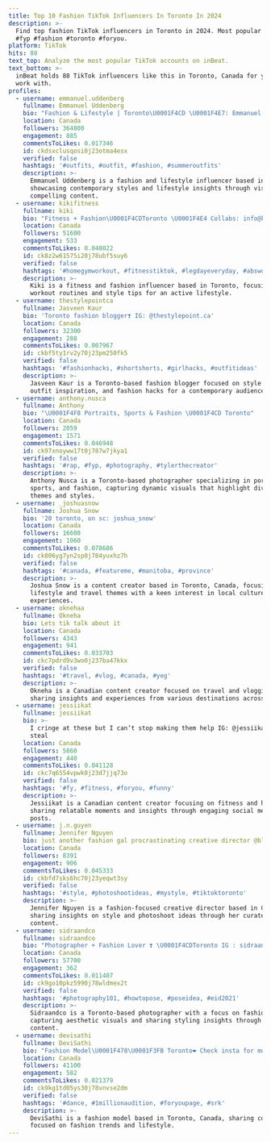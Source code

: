 ```yaml
---
title: Top 10 Fashion TikTok Influencers In Toronto In 2024
description: >-
  Find top fashion TikTok influencers in Toronto in 2024. Most popular hashtags:
  #fyp #fashion #toronto #foryou.
platform: TikTok
hits: 88
text_top: Analyze the most popular TikTok accounts on inBeat.
text_bottom: >-
  inBeat holds 88 TikTok influencers like this in Toronto, Canada for you to
  work with.
profiles:
  - username: emmanuel.uddenberg
    fullname: Emmanuel Uddenberg
    bio: "Fashion & Lifestyle | Toronto\U0001F4CD \U0001F4E7: Emmanuel.uddenberg@gmail.com Follow my IG ⚡️"
    location: Canada
    followers: 364800
    engagement: 885
    commentsToLikes: 0.017346
    id: ckdsxclusqosi0j23otma4esx
    verified: false
    hashtags: '#outfits, #outfit, #fashion, #summeroutfits'
    description: >-
      Emmanuel Uddenberg is a fashion and lifestyle influencer based in Toronto,
      showcasing contemporary styles and lifestyle insights through visually
      compelling content.
  - username: kikifitness
    fullname: kiki
    bio: "Fitness + Fashion\U0001F4CDToronto \U0001F4E4 Collabs: info@kikifitness.ca"
    location: Canada
    followers: 51600
    engagement: 533
    commentsToLikes: 0.048022
    id: ck8z2w61575i20j78ubf5suy6
    verified: false
    hashtags: '#homegymworkout, #fitnesstiktok, #legdayeveryday, #absworkouthome'
    description: >-
      Kiki is a fitness and fashion influencer based in Toronto, focusing on
      workout routines and style tips for an active lifestyle.
  - username: thestylepointca
    fullname: Jasveen Kaur
    bio: 'Toronto fashion blogger❣️ IG: @thestylepoint.ca'
    location: Canada
    followers: 32300
    engagement: 288
    commentsToLikes: 0.007967
    id: ckbf5ty1rv2y70j23pm250fk5
    verified: false
    hashtags: '#fashionhacks, #shortshorts, #girlhacks, #outfitideas'
    description: >-
      Jasveen Kaur is a Toronto-based fashion blogger focused on style tips,
      outfit inspiration, and fashion hacks for a contemporary audience.
  - username: anthony.nusca
    fullname: Anthony
    bio: "\U0001F4F8 Portraits, Sports & Fashion \U0001F4CD Toronto"
    location: Canada
    followers: 2059
    engagement: 1571
    commentsToLikes: 0.046948
    id: ck97xnoyww17t0j787w7jkya1
    verified: false
    hashtags: '#rap, #fyp, #photography, #tylerthecreator'
    description: >-
      Anthony Nusca is a Toronto-based photographer specializing in portraits,
      sports, and fashion, capturing dynamic visuals that highlight diverse
      themes and styles.
  - username: _joshuasnow
    fullname: Joshua Snow
    bio: '20 toronto, on sc: joshua_snow'
    location: Canada
    followers: 16608
    engagement: 1060
    commentsToLikes: 0.078686
    id: ck806yg7yn2sp0j784yuxhz7h
    verified: false
    hashtags: '#canada, #featureme, #manitoba, #province'
    description: >-
      Joshua Snow is a content creator based in Toronto, Canada, focusing on
      lifestyle and travel themes with a keen interest in local culture and
      experiences.
  - username: oknehaa
    fullname: Okneha
    bio: Lets tik talk about it
    location: Canada
    followers: 4343
    engagement: 941
    commentsToLikes: 0.033703
    id: ckc7pdrd9v3wo0j237ba47kkx
    verified: false
    hashtags: '#travel, #vlog, #canada, #yeg'
    description: >-
      Okneha is a Canadian content creator focused on travel and vlogging,
      sharing insights and experiences from various destinations across Canada.
  - username: jessiikat
    fullname: jessiikat
    bio: >-
      I cringe at these but I can’t stop making them help IG: @jessiikat Don’t
      steal
    location: Canada
    followers: 5860
    engagement: 440
    commentsToLikes: 0.041128
    id: ckc7q6554vpwk0j23d7jjq73o
    verified: false
    hashtags: '#fy, #fitness, #foryou, #funny'
    description: >-
      Jessiikat is a Canadian content creator focusing on fitness and humor,
      sharing relatable moments and insights through engaging social media
      posts.
  - username: j.n.guyen
    fullname: Jennifer Nguyen
    bio: just another fashion gal procrastinating creative director @blankmagazine
    location: Canada
    followers: 8391
    engagement: 906
    commentsToLikes: 0.045333
    id: ckbfd7sks6hc70j23yeqwt3sy
    verified: false
    hashtags: '#style, #photoshootideas, #mystyle, #tiktoktoronto'
    description: >-
      Jennifer Nguyen is a fashion-focused creative director based in Canada,
      sharing insights on style and photoshoot ideas through her curated
      content.
  - username: sidraandco
    fullname: sidraandco
    bio: "Photographer + Fashion Lover ❣️ \U0001F4CDToronto IG : sidraandco"
    location: Canada
    followers: 57700
    engagement: 362
    commentsToLikes: 0.011407
    id: ck9go10pkz5990j78wldmex2t
    verified: false
    hashtags: '#photography101, #howtopose, #poseidea, #eid2021'
    description: >-
      Sidraandco is a Toronto-based photographer with a focus on fashion,
      capturing aesthetic visuals and sharing styling insights through engaging
      content.
  - username: devisathi
    fullname: DeviSathi
    bio: "Fashion Model\U0001F478\U0001F3FB Toronto❤️ Check insta for more\U0001F338 devi_sathi"
    location: Canada
    followers: 41100
    engagement: 582
    commentsToLikes: 0.021379
    id: ck9kg1td05ys30j78vnvse2dm
    verified: false
    hashtags: '#dance, #1millionaudition, #foryoupage, #srk'
    description: >-
      DeviSathi is a fashion model based in Toronto, Canada, sharing content
      focused on fashion trends and lifestyle.
---
```


